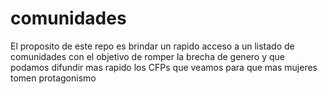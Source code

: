 # comunidades
El proposito de este repo es brindar un rapido acceso a un listado de comunidades con el objetivo de romper la brecha de genero y que podamos difundir mas rapido los CFPs que veamos para que mas mujeres tomen protagonismo
